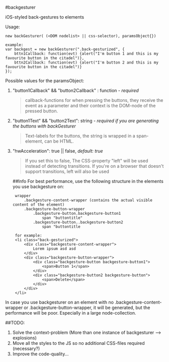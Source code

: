 #backgesturer


iOS-styled back-gestures to elements

Usage:

    new backGesturer( (<DOM nodelist> || css-selector), paramsObject{})

	example:
	var backgest = new backGesturer(".back-gesturized", {
		bttn1Callback: function(evt) {alert("I'm button 1 and this is my favourite button in the citadel")},
		bttn2Callback: function(evt) {alert("I'm button 2 and this is my favourite button in the citadel")}
	});	
    
Possible values for the paramsObject:

1. "button1Callback" && "button2Callback" : function - _required_ 
   > callback-functions for when pressing the buttons, they receive the event as a parameter and their context is the DOM-node of the pressed button.

2. "button1Text" && "button2Text": string - _required if you are generating the buttons with backGesturer_
    >Text-labels for the buttons, the string is wrapped in a span-element, can be HTML.

3. "hwAcceleration": true || false,  _default: true_
    > If you set this to false, The CSS-property "left" will be used instead of detecting transitions.
    > If you're on a browser that doesn't support transitions, left will also be used
    
    ##Info
    For best performance, use the following structure in the elements you use backgesture on:

        wrapper
            .backgesture-content-wrapper (contains the actual visible content of the element)
            .backgesture-button-wrapper
                .backgesture-button.backgesture-button1
                    span "buttontitle"
                .backgesture-button..backgesture-button2
                    span "buttontitle
                    
        for example:
        <li class="back-gesturized">
		    <div class="backgesture-content-wrapper">
                Lorem ipsum asd asd
            </div>
			<div class="backgesture-button-wrapper">
                <div class="backgesture-button backgesture-button1">
                    <span>Button 1</span>
                </div>
                <div class="backgesture-button2 backgesture-button">
                    <span>Delete</span>
                </div>
            </div>
		</li>

In case you use backgesturer on an element with no .backgesture-content-wrapper or .backgesture-button-wrapper, it will be generated, but the performance will be poor. Especially in a large node-collection.

##TODO:
1. Solve the context-problem (More than one instance of backgesturer --> explosions)
2. Move all the styles to the JS so no additional CSS-files required (necessary?)
3. Improve the code-quality...
    
    
    
    
    
